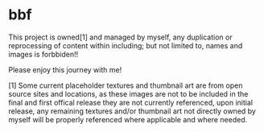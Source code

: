 # bbf

This project is owned[1] and managed by myself, any duplication or reprocessing of content within including; but not limited to, names and images is forbbiden!!

Please enjoy this journey with me!


[1] Some current placeholder textures and thumbnail art are from open source sites and locations, as these images are not to be included in the final and first offical release they are not currently referenced, upon initial release, any remaining textures and/or thumbnail art not directly owned by myself will be properly referenced where applicable and where needed. 

